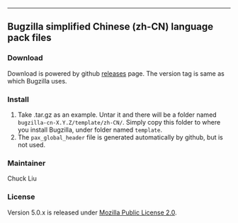 

---

## Bugzilla simplified Chinese (zh-CN) language pack files

### Download
Download is powered by github [releases](https://github.com/chuckliu1979/bugzilla-cn/releases) page. The version tag is same as which Bugzilla uses.

### Install

1. Take .tar.gz as an example. Untar it and there will be a folder named `bugzilla-cn-X.Y.Z/template/zh-CN/`. Simply copy this folder to where you install Bugzilla, under folder named `template`.
2. The `pax_global_header` file is generated automatically by github, but is not used.

### Maintainer
Chuck Liu

### License
Version 5.0.x is released under [Mozilla Public License 2.0](https://www.mozilla.org/MPL/2.0/).
